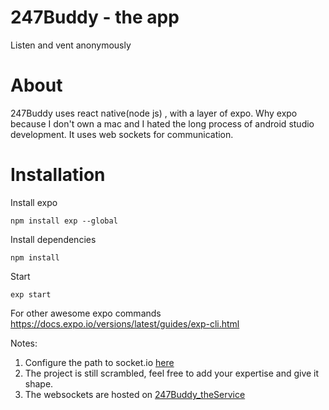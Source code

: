 # 247Buddy - the app

Listen and vent  anonymously 

# About
247Buddy uses react native(node js) , with a layer of expo. Why expo because I don't own a mac and I hated the long process of android studio development. It uses web sockets for communication. 


# Installation 
Install expo 

    npm install exp --global
    
Install dependencies 

    npm install
    
Start 

    exp start

For other awesome expo commands
https://docs.expo.io/versions/latest/guides/exp-cli.html

Notes:

 1. Configure the path to socket.io [here](services/socket.js)
 2. The project is still scrambled, feel free to add your expertise and give it shape.
 3. The websockets are hosted on [247Buddy_theService](https://github.com/xpsdeset/247Buddy_theService)
